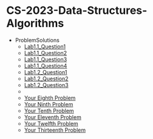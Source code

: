 # CS-2023-Data-Structures-Algorithms



- ProblemSolutions
    - [Lab1.1_Question1](Lab1.1_Question1.py)
    - [Lab1.1_Question2](Lab1.1_Question2.py)
    - [Lab1.1_Question3](Lab1.1_Question3.py)
    - [Lab1.1_Question4](Lab1.1_Question4.py)
    - [Lab1.2_Question1](Lab1.2_Question1.py)
    - [Lab1.2_Question2](Lab1.2_Question2.py)
    - [Lab1.2_Question3](Lab1.2_Question3.py)
    - 
    - [Your Eighth Problem](your-eighth-problem)
    - [Your Ninth Problem](your-ninth-problem)
    - [Your Tenth Problem](your-tenth-problem)
    - [Your Eleventh Problem](your-eleventh-problem)
    - [Your Twelfth Problem](your-twelfth-problem)
    - [Your Thirteenth Problem](your-thirteenth-problem)

